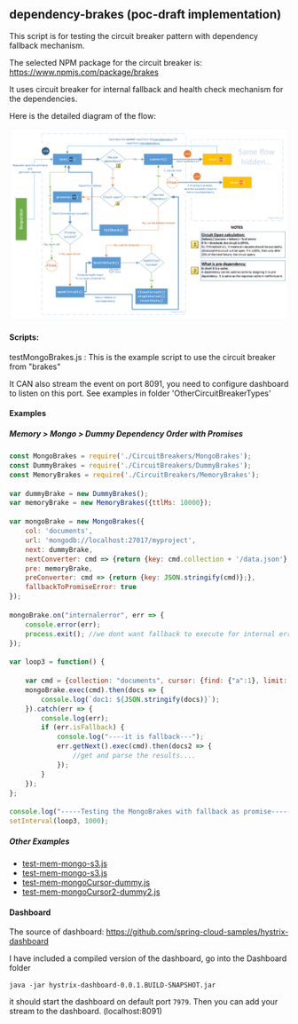 ## dependency-brakes (poc-draft implementation) ##

This script is for testing the circuit breaker pattern with dependency fallback mechanism.

The selected NPM package for the circuit breaker is: https://www.npmjs.com/package/brakes

It uses circuit breaker for internal fallback and health check mechanism for the dependencies.

Here is the detailed diagram of the flow:

![Flow](Help/DependencyBrakes-decisionFlow.png)

#### Scripts: ####

testMongoBrakes.js : This is the example script to use the circuit breaker from "brakes"

It CAN also stream the event on port 8091, you need to configure dashboard to listen on this port. See examples in folder 'OtherCircuitBreakerTypes'

#### Examples ####

##### Memory > Mongo > Dummy Dependency Order with Promises #####
```javascript
const MongoBrakes = require('./CircuitBreakers/MongoBrakes');
const DummyBrakes = require('./CircuitBreakers/DummyBrakes');
const MemoryBrakes = require('./CircuitBreakers/MemoryBrakes');

var dummyBrake = new DummyBrakes();
var memoryBrake = new MemoryBrakes({ttlMs: 10000});

var mongoBrake = new MongoBrakes({
	col: 'documents',
	url: 'mongodb://localhost:27017/myproject',
	next: dummyBrake,
	nextConverter: cmd => {return {key: cmd.collection + '/data.json'};},
	pre: memoryBrake,
	preConverter: cmd => {return {key: JSON.stringify(cmd)};},
	fallbackToPromiseError: true
});

mongoBrake.on("internalerror", err => {
	console.error(err);
	process.exit(); //we dont want fallback to execute for internal errors (like wrong syntax in parameter)
});

var loop3 = function() {

	var cmd = {collection: "documents", cursor: {find: {"a":1}, limit: 1}};//, nextCmd: {key:"documents/all_limit1.json"}};
	mongoBrake.exec(cmd).then(docs => {
		console.log(`doc1: ${JSON.stringify(docs)}`);
	}).catch(err => {
		console.log(err);
		if (err.isFallback) {
			console.log("----it is fallback---");
			err.getNext().exec(cmd).then(docs2 => {
				//get and parse the results....
			});
		}
	});
};

console.log("-----Testing the MongoBrakes with fallback as promise-------");
setInterval(loop3, 1000);
```
##### Other Examples #####
* [test-mem-mongo-s3.js](/test-mem-mongo-s3.js)
* [test-mem-mongo-s3.js](/test-mem-mongo-s3.js)
* [test-mem-mongoCursor-dummy.js](/test-mem-mongoCursor-dummy.js)
* [test-mem-mongoCursor2-dummy2.js](/test-mem-mongoCursor2-dummy2.js)

#### Dashboard ####

The source of dashboard: 
https://github.com/spring-cloud-samples/hystrix-dashboard
 
I have included a compiled version of the dashboard, go into the Dashboard folder

```
java -jar hystrix-dashboard-0.0.1.BUILD-SNAPSHOT.jar
```

it should start the dashboard on default port `7979`.
Then you can add your stream to the dashboard. (localhost:8091)
